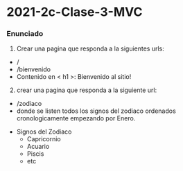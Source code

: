 # 2021-2c-Clase-3-MVC
### Enunciado

1.  Crear una pagina que responda a la siguientes urls:
 - /
  - /bienvenido
  - Contenido en < h1 >:
Bienvenido al sitio!
 2. crear una pagina que responda a la siguiente url:
  - /zodiaco
  - donde se listen todos los signos del zodiaco ordenados cronologicamente empezando por Enero.
+ Signos del Zodiaco
    * Capricornio
    * Acuario
    * Piscis
	* etc